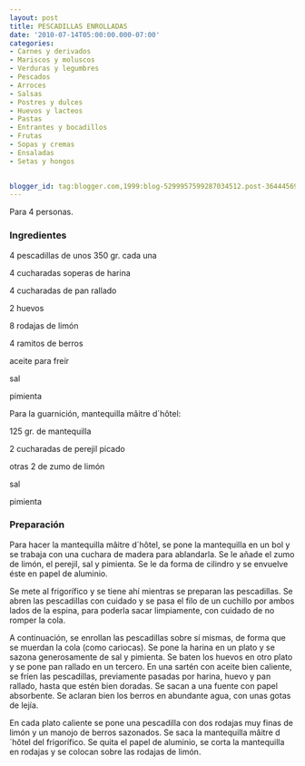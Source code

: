 ```yaml
---
layout: post
title: PESCADILLAS ENROLLADAS
date: '2010-07-14T05:00:00.000-07:00'
categories:
- Carnes y derivados
- Mariscos y moluscos
- Verduras y legumbres
- Pescados
- Arroces
- Salsas
- Postres y dulces
- Huevos y lacteos
- Pastas
- Entrantes y bocadillos
- Frutas
- Sopas y cremas
- Ensaladas
- Setas y hongos
 

blogger_id: tag:blogger.com,1999:blog-5299957599287034512.post-3644456979646867790
---
```


Para 4 personas.

<h3>Ingredientes</h3>

4 pescadillas de unos 350 gr. cada una

4 cucharadas soperas de harina

4 cucharadas de pan rallado

2 huevos

8 rodajas de limón

4 ramitos de berros

aceite para freír

sal

pimienta

Para la guarnición, mantequilla m&acirc;itre d&acute;h&ocirc;tel:

125 gr. de mantequilla

2 cucharadas de perejil picado

otras 2 de zumo de limón

sal

pimienta

<h3>Preparación</h3>

Para hacer la mantequilla m&acirc;itre d&acute;h&ocirc;tel, se pone la mantequilla en un bol y se trabaja con una cuchara de madera para ablandarla. Se le añade el zumo de limón, el perejil, sal y pimienta. Se le da forma de cilindro y se envuelve éste en papel de aluminio.

Se mete al frigorífico y se tiene ahí mientras se preparan las pescadillas. Se abren las pescadillas con cuidado y se pasa el filo de un cuchillo por ambos lados de la espina, para poderla sacar limpiamente, con cuidado de no romper la cola.

A continuación, se enrollan las pescadillas sobre sí mismas, de forma que se muerdan la cola (como cariocas). Se pone la harina en un plato y se sazona generosamente de sal y pimienta. Se baten los huevos en otro plato y se pone pan rallado en un tercero. En una sartén con aceite bien caliente, se fríen las pescadillas, previamente pasadas por harina, huevo y pan rallado, hasta que estén bien doradas. Se sacan a una fuente con papel absorbente. Se aclaran bien los berros en abundante agua, con unas gotas de lejía.

En cada plato caliente se pone una pescadilla con dos rodajas muy finas de limón y un manojo de berros sazonados. Se saca la mantequilla m&acirc;itre d&acute;h&ocirc;tel del frigorífico. Se quita el papel de aluminio, se corta la mantequilla en rodajas y se colocan sobre las rodajas de limón.

